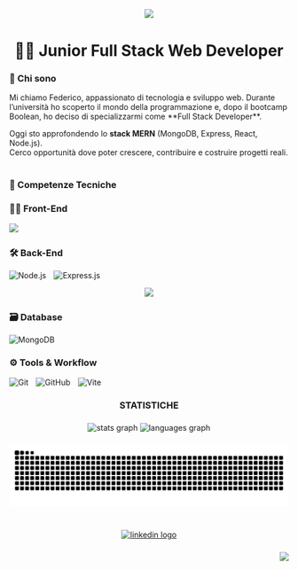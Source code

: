 <div align="center">
  <img height="50" src="https://readme-typing-svg.demolab.com?font=Roboto&weight=600&size=32&duration=3000&pause=500&color=F79E2F&center=true&vCenter=true&width=650&lines=Hey!+%F0%9F%91%8B;Sono+Federico;benvenuto+sul+mio+profilo+GitHub!"  />
</div>

###

<h1 align="center">👨‍💻 Junior Full Stack Web Developer</h1>

### 📌 Chi sono

<p align="left">Mi chiamo Federico, appassionato di tecnologia e sviluppo web.  
Durante l’università ho scoperto il mondo della programmazione e, dopo il bootcamp Boolean, ho deciso di specializzarmi come **Full Stack Developer**.
<br>

Oggi sto approfondendo lo **stack MERN** (MongoDB, Express, React, Node.js).
<br>
Cerco opportunità dove poter crescere, contribuire e costruire progetti reali.<br>
  <br>
</p>

###

### 🧠 Competenze Tecniche

<h3 align="left">👨‍🎨 Front-End</h3>
<p align="left">
  <a href="https://skillicons.dev">
    <img src="https://skillicons.dev/icons?i=html,css,js,react,bootstrap,tailwind" />
  </a>
</p>

<h3 align="left">🛠 Back-End</h3>
<p align="left">
  <img src="https://cdn.jsdelivr.net/gh/devicons/devicon/icons/nodejs/nodejs-original.svg" width="40" height="40" style="margin-right: 10px;" alt="Node.js" />
  <img src="https://cdn.jsdelivr.net/gh/devicons/devicon/icons/express/express-original.svg" width="40" height="40" alt="Express.js" />
</p>

<p align="center">
  <a href="https://skillicons.dev">
    <img src="https://skillicons.dev/icons?i=git,kubernetes,docker,c,vim" />
  </a>
</p>

<h3 align="left">🗃 Database</h3>
<p align="left">
  <img src="https://skillicons.dev/icons?i=mongodb" width="40" height="40" style="margin-right: 10px;" alt="MongoDB" />
</p>

<h3 align="left">⚙️ Tools & Workflow</h3>
<p align="left">
  <img src="https://cdn.jsdelivr.net/gh/devicons/devicon/icons/git/git-original.svg" width="40" height="40" style="margin-right: 10px;" alt="Git" />
  <img src="https://skillicons.dev/icons?i=github" width="40" height="40" style="margin-right: 10px;" alt="GitHub" />
  <img src="https://skillicons.dev/icons?i=vite" width="40" height="40" style="margin-right: 10px;" alt="Vite" />
</p>

###

<h3 align="center">STATISTICHE</h3>

###

<div align="center">
  <img src="https://github-readme-stats.vercel.app/api?username=FedericoPiazzolla&hide_title=false&hide_rank=false&show_icons=true&include_all_commits=true&count_private=true&disable_animations=false&theme=tokyonight&locale=en&hide_border=true&order=1" height="150" alt="stats graph"  />
  <img src="https://github-readme-stats.vercel.app/api/top-langs?username=FedericoPiazzolla&locale=en&hide_title=false&layout=compact&card_width=320&langs_count=5&theme=tokyonight&hide_border=true&order=2" height="150" alt="languages graph"  />
</div>

###

<img src="https://raw.githubusercontent.com/FedericoPiazzolla/FedericoPiazzolla/output/snake.svg" alt="Snake animation" />

###

<br clear="both">

<div align="center">
  <a href="https://www.linkedin.com/in/federico-piazzolla/" target="_blank">
    <img src="https://img.shields.io/static/v1?message=LinkedIn&logo=linkedin&label=&color=0077B5&logoColor=white&labelColor=&style=flat" height="40" alt="linkedin logo"  />
  </a>
</div>

###

<img align="right" src="https://visitor-badge.laobi.icu/badge?page_id=FedericoPiazzolla.FedericoPiazzolla&right_color=mediumpurple&left_text=Profile%20Views"  />

###
